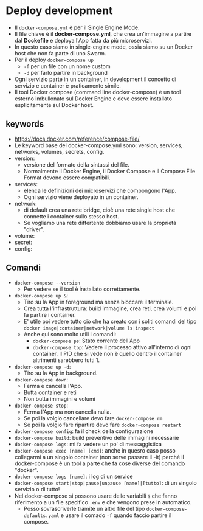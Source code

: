 # Deploy development
* Il `docker-compose.yml` è per il Single Engine Mode.
* Il file chiave è il __docker-compose.yml__, che crea un'immagine a partire dal __Dockefile__ e deploya l'App fatta da più microservizi.
* In questo caso siamo in single-engine mode, ossia siamo su un Docker host che non fa parte di uno Swarm.
* Per il deploy `docker-compose up`
  * `-f` per un file con un nome custom
  * `-d` per farlo partire in background
* Ogni servizio parte in un container, in development il concetto di servizio e container è praticamente simile.
* Il tool Docker compose (command line docker-compose) è un tool esterno imbullonato sul Docker Engine e deve essere installato esplicitamente sul Docker host.

## keywords
* https://docs.docker.com/reference/compose-file/
* Le keyword base del docker-compose.yml sono: version, services, networks, volumes, secrets, config.
* version:
  * versione del formato della sintassi del file.
  * Normalmente il Docker Engine, il Docker Compose e il Compose File Format devono essere compatibili.
* services:
  * elenca le definizioni dei microservizi che compongono l'App.
  * Ogni servizio viene deployato in un container.
* network:
  * di default crea una rete bridge, cioè una rete single host che connette i container sullo stesso host.
  * Se vogliamo una rete differtente dobbiamo usare la proprietà "driver".
* volume:
* secret:
* config:

## Comandi
* `docker-compose --version`
  * Per vedere se il tool è installato correttamente.
* `docker-compose up &`:
  * Tiro su la App in foreground ma senza bloccare il terminale.
  * Crea tutta l'infrastruttura: build immagine, crea reti, crea volumi e poi fa partire i container.
  * E' utile poi vedere tutto ciò che ha creato con i soliti comandi del tipo `docker image|container|network|volume ls|inspect`
  * Anche qui sono molto utili i comandi:
    * `docker-compose ps`: Stato corrente dell'App
    * `docker-compose top`: Vedere il processo attivo all'interno di ogni container. Il PID che si vede non è quello dentro il container altrimenti sarebbero tutti 1.
* `docker-compose up -d`:
  * Tiro su la App in background.
* `docker-compose down`:
  * Ferma e cancella l'App.
  * Butta container e reti
  * Non butta immagini e volumi
* `docker-compose stop`:
  * Ferma l'App ma non cancella nulla.
  * Se poi la volgio cancellare devo fare `docker-compose rm`
  * Se poi la volgio fare ripartire devo fare `docker-compose restart`
* `docker-compose config`: fa il check della configurazione
* `docker-compose build`: build preventivo delle immagini necessarie
* `docker-compose logs`: mi fa vedere un po' di messaggistica
* `docker-compose exec [name] [cmd]`: anche in quesro caso posso collegarmi a un singolo container (non serve passare il -it) perché il docker-compose è un tool a parte che fa cose diverse del comando "docker".
* `docker-compose logs [name]`: i log di un service
* `docker-compose start|stop|pause|unpause [name]|[tutto]`: di un singolo servizio o di tutto!
* Nel docker-compose si possono usare delle variabili `$` che fanno riferimento a un file specifico `.env` e che vengono prese in automatico. 
  * Posso sovrascriverle tramite un altro file del tipo `docker-compose-defaults.yaml` e usare il comado `-f` quando faccio partire il compose.